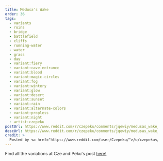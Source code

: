 ```yaml
---
title: Medusa's Wake
order: 36
tags:
  - variants
  - ruins
  - bridge
  - battlefield
  - cliffs
  - running-water
  - water
  - grass
  - day
  - variant:fiery
  - variant:cave-entrance
  - variant:blood
  - variant:magic-circles
  - variant:fog
  - variant:wintery
  - variant:glow
  - variant:desert
  - variant:sunset
  - variant:rain
  - variant:alternate-colors
  - variant:propless
  - variant:night
  - artist:czepeku
postUrl: https://www.reddit.com/r/czepeku/comments/jqewiy/medusas_wake_32x47/
descUrl: https://www.reddit.com/r/czepeku/comments/jqewiy/medusas_wake_32x47/gbmk5tr/
credit: >
  Posted by <a href="https://www.reddit.com/user/Czepeku/">/u/czepeku</a> to <a href="https://www.reddit.com/r/czepeku/">/r/czepeku</a> in Nov, 2020. <br/> Please support the artist on <a href="https://www.patreon.com/czepeku/posts">Patreon</a> and <a href="https://marketplace.roll20.net/browse/publisher/327/czepeku">Roll20</a>, as well as follow them on <a href="https://twitter.com/czepeku">Twitter</a>, <a href="https://www.artstation.com/czepeku">ArtStation</a>
---
```

Find all the variations at Cze and Peku's  post <a href="https://www.patreon.com/posts/medusas-wake-43365506" title="Medusa's Wake by Czepeku on Patreon">here!</a>
